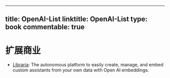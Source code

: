 
---
title: OpenAI-List
linktitle: OpenAI-List
type: book
commentable: true
---

# 扩展商业

- [Libraria](https://libraria.dev/): The autonomous platform to easily create, manage, and embed custom assistants from your own data with Open AI embeddings.

    